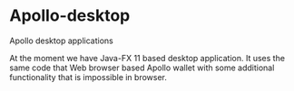 # Apollo-desktop
Apollo desktop applications

At the moment we have Java-FX 11 based desktop application. It uses the same code that Web browser based Apollo wallet
with some additional functionality that is impossible in browser.

